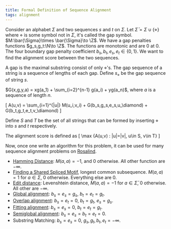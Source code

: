 ```yaml
---
title: Formal Definition of Sequence Alignment
tags: alignment
---
```


Consider an alphabet $\Sigma$ and two sequences $s$ and $t$ on $\Sigma$. Let $\bar{\Sigma} = \Sigma\cup \{\diamond\}$ where $\diamond$ is some symbol not in $\Sigma$, it's called the gap symbol. $M:\bar{\Sigma}\times \bar{\Sigma}\to \Z$. We have a gap penalties functions $g_s,g_t:\N\to \Z$. The functions are monotonic and are $0$ at $0$. The four boundary gap penalty coefficient $b_s,b_t,e_s,e_t\in \{0,1\}$. We want to find the alignment score between the two sequences.

A gap is the maximal substring consist of only $\diamond$'s. The gap sequence of a string is a sequence of lengths of each gap. Define $s_\diamond$ be the gap sequence of string $s$.

$G(x,g,y,a) = xg(a_1) + \sum_{i=2}^{n-1} g(a_i) + yg(a_n)$, where $a$ is a sequence of length $n$.

\[
A(u,v) = \sum_{i=1}^{|u|} M(u_i,v_i) + G(b_s,g_s,e_s,u_\diamond) + G(b_t,g_t,e_t,v_\diamond)
\]

Define $S$ and $T$ be the set of all strings that can be formed by inserting $\diamond$ into $s$ and $t$ respectively.

The alignment score is defined as 
\[
\max \{A(u,v) : |u|=|v|, u\in S, v\in T\}
\]

Now, once one write an algorithm for this problem, it can be used for many sequence alignment problems on [Rosalind](http://rosalind.info/).

- [Hamming Distance](http://rosalind.info/problems/hamm/): $M(a,a)=-1$, and $0$ otherwise. All other function are $-\infty$.
- [Finding a Shared Spliced Motif](http://rosalind.info/problems/lcsq/), longest common subsequence. $M(a,a)=1$ for $a\in \Sigma$, $0$ otherwise. Everything else are $0$.
- [Edit distance](http://rosalind.info/problems/edit/): Levenshtein distance, $M(a,a)=-1$ for $a\in \bar{\Sigma}$, $0$ otherwise. All other are $-\infty$.
- [Global alignment](http://rosalind.info/problems/glob/): $b_s=e_s=g_s$, $b_t=e_t=g_t$.
- [Overlap alignment](http://rosalind.info/problems/oap/): $b_s=e_t=0$, $b_t=g_t$, $e_s=g_s$.
- [Fitting alignment](http://rosalind.info/problems/sims/): $b_s=e_s=0$, $b_t=e_t=g_t$.
- [Semiglobal alignment](http://rosalind.info/problems/smgb/): $b_s=e_s=b_t=e_t=0$.
- Substring Matching: $b_s=e_s=0$, $g_s,g_t,b_t,e_t=-\infty$.
